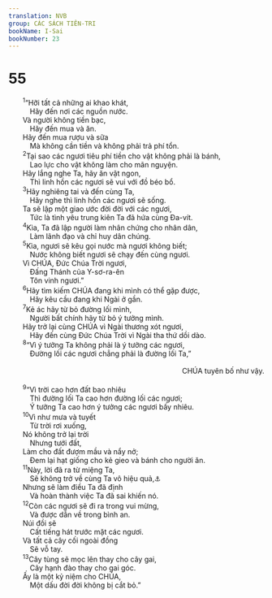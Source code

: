 ```yaml
---
translation: NVB
group: CÁC SÁCH TIÊN-TRI
bookName: I-Sai 
bookNumber: 23
---
```


<div class="title"><h1>55</h1></div>
<span class="verse es_55_1">  <sup>1</sup>“Hỡi tất cả những ai khao khát, <br/>   Hãy đến nơi các nguồn nước. <br/>  Và người không tiền bạc, <br/>   Hãy đến mua và ăn. <br/>  Hãy đến mua rượu và sữa <br/>   Mà không cần tiền và không phải trả phí tổn. <br/></span>
<span class="verse es_55_2">  <sup>2</sup>Tại sao các ngươi tiêu phí tiền cho vật không phải là bánh, <br/>   Lao lực cho vật không làm cho mãn nguyện. <br/>  Hãy lắng nghe Ta, hãy ăn vật ngon, <br/>   Thì linh hồn các ngươi sẽ vui với đồ béo bổ. <br/></span>
<span class="verse es_55_3">  <sup>3</sup>Hãy nghiêng tai và đến cùng Ta, <br/>   Hãy nghe thì linh hồn các ngươi sẽ sống. <br/>  Ta sẽ lập một giao ước đời đời với các ngươi, <br/>   Tức là tình yêu trung kiên Ta đã hứa cùng Đa-vít. <br/></span>
<span class="verse es_55_4">  <sup>4</sup>Kìa, Ta đã lập người làm nhân chứng cho nhân dân, <br/>   Làm lãnh đạo và chỉ huy dân chúng. <br/></span>
<span class="verse es_55_5">  <sup>5</sup>Kìa, ngươi sẽ kêu gọi nước mà ngươi không biết; <br/>   Nước không biết ngươi sẽ chạy đến cùng ngươi. <br/>  Vì CHÚA, Đức Chúa Trời ngươi, <br/>   Đấng Thánh của Y-sơ-ra-ên <br/>   Tôn vinh ngươi.” <br/></span>
<span class="verse es_55_6">  <sup>6</sup>Hãy tìm kiếm CHÚA đang khi mình có thể gặp được, <br/>   Hãy kêu cầu đang khi Ngài ở gần. <br/></span>
<span class="verse es_55_7">  <sup>7</sup>Kẻ ác hãy từ bỏ đường lối mình, <br/>   Người bất chính hãy từ bỏ ý tưởng mình. <br/>  Hãy trở lại cùng CHÚA vì Ngài thương xót ngươi, <br/>   Hãy đến cùng Đức Chúa Trời vì Ngài tha thứ dồi dào. <br/></span>
<span class="verse es_55_8">  <sup>8</sup>“Vì ý tưởng Ta không phải là ý tưởng các ngươi, <br/>   Đường lối các ngươi chẳng phải là đường lối Ta,” <br/> <aside style="text-align:right;">CHÚA tuyên bố như vậy. </aside><br/></span>
<span class="verse es_55_9">  <sup>9</sup>“Vì trời cao hơn đất bao nhiêu <br/>   Thì đường lối Ta cao hơn đường lối các ngươi; <br/>   Ý tưởng Ta cao hơn ý tưởng các ngươi bấy nhiêu. <br/></span>
<span class="verse es_55_10">  <sup>10</sup>Vì như mưa và tuyết <br/>   Từ trời rơi xuống, <br/>  Nó không trở lại trời <br/>   Nhưng tưới đất, <br/>  Làm cho đất đượm mầu và nẩy nở; <br/>   Đem lại hạt giống cho kẻ gieo và bánh cho người ăn. <br/></span>
<span class="verse es_55_11">  <sup>11</sup>Này, lời đã ra từ miệng Ta, <br/>   Sẽ không trở về cùng Ta vô hiệu quả,<a data-toggle="tooltip" data-placement="bottom" title="Nt: trống rỗng">⚓</a><br/>  Nhưng sẽ làm điều Ta đã định <br/>   Và hoàn thành việc Ta đã sai khiến nó. <br/></span>
<span class="verse es_55_12">  <sup>12</sup>Còn các ngươi sẽ đi ra trong vui mừng, <br/>   Và được dẫn về trong bình an. <br/>  Núi đồi sẽ <br/>   Cất tiếng hát trước mặt các ngươi. <br/>  Và tất cả cây cối ngoài đồng <br/>   Sẽ vỗ tay. <br/></span>
<span class="verse es_55_13">  <sup>13</sup>Cây tùng sẽ mọc lên thay cho cây gai, <br/>   Cây hạnh đào thay cho gai góc. <br/>  Ấy là một kỷ niệm cho CHÚA, <br/>   Một dấu đời đời không bị cắt bỏ.” <br/></span>
